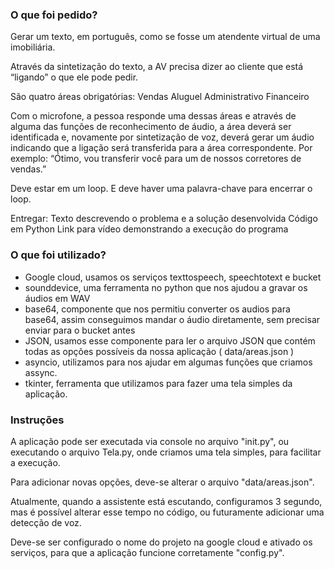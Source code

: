 ### O que foi pedido?

Gerar um texto, em português, como se fosse um atendente virtual de uma imobiliária.

Através da sintetização do texto, a AV precisa dizer ao cliente que está “ligando” o que ele pode pedir. 

São quatro áreas obrigatórias:
Vendas
Aluguel
Administrativo
Financeiro

Com o microfone, a pessoa responde uma dessas áreas e através de alguma das funções de reconhecimento de áudio, a área deverá ser identificada e, novamente por sintetização de voz, deverá gerar um áudio indicando que a ligação será transferida para a área correspondente. Por exemplo: “Ótimo, vou transferir você para um de nossos corretores de vendas.”

Deve estar em um loop. E deve haver uma palavra-chave para encerrar o loop. 

Entregar:
Texto descrevendo o problema e a solução desenvolvida
Código em Python
Link para vídeo demonstrando a execução do programa

### O que foi utilizado?

- Google cloud, usamos os serviços texttospeech, speechtotext e bucket 
- sounddevice, uma ferramenta no python que nos ajudou a gravar os áudios em WAV
- base64, componente que nos permitiu converter os audios para base64, assim conseguimos mandar o áudio diretamente, sem precisar enviar para o bucket antes
- JSON, usamos esse componente para ler o arquivo JSON que contém todas as opções possíveis da nossa aplicação ( data/areas.json )
- asyncio, utilizamos para nos ajudar em algumas funções que criamos assync.
- tkinter, ferramenta que utilizamos para fazer uma tela simples da aplicação.

### Instruções 

A aplicação pode ser executada via console no arquivo "init.py", ou executando o arquivo Tela.py, onde criamos uma tela simples, para facilitar a execução. 

Para adicionar novas opções, deve-se alterar o arquivo "data/areas.json".

Atualmente, quando a assistente está escutando, configuramos 3 segundo, mas é possível alterar esse tempo no código, ou futuramente adicionar uma detecção de voz.

Deve-se ser configurado o nome do projeto na google cloud e ativado os serviços, para que a aplicação funcione corretamente "config.py".
